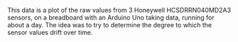 This data is a plot of the raw values from 3 Honeywell HCSDRRN040MD2A3
sensors, on a breadboard with an Arduino Uno taking data, running for
about a day. The idea was to try to determine the degree to which the
sensor values drift over time.
